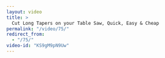 ```yaml
---
layout: video
title: >
  Cut Long Tapers on your Table Saw, Quick, Easy & Cheap
permalink: "/video/75/"
redirect_from:
  - "/75/"
video-id: "KS9gM9pN9Uw"
---
```

